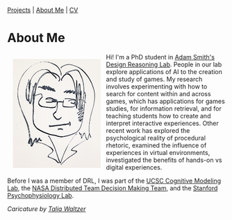 [Projects](index.html) | [About Me](bio.html) | [CV](CV.html) 

# About Me

<img align = "left" src="basketch_small.png" style="float: left; padding: 13px 13px 13px 13px;" width="40%">

Hi! I'm a PhD student in [Adam Smith's Design Reasoning Lab](https://designreasoning.soe.ucsc.edu/). People in our lab explore applications of AI to the creation and study of games. My research involves experimenting with how to search for content within and across games, which has applications for games studies, for information retrieval, and for teaching students how to create and interpret interactive experiences. Other recent work has explored the psychological reality of procedural rhetoric, examined the influence of experiences in virtual environments, investigated the benefits of hands-on vs digital experiences. 

Before I was a member of DRL, I was part of the [UCSC Cognitive Modeling Lab](https://cogmodlab.ucsc.edu/), the [NASA Distributed Team Decision Making Team](https://www.nasa.gov/centers/ames/research/technology-onepagers/distributed-team-decision.html), and the [Stanford Psychophysiology Lab](https://spl.stanford.edu/).

*Caricature by [Talia Waltzer](https://sites.google.com/site/taliawaltzer/)*




